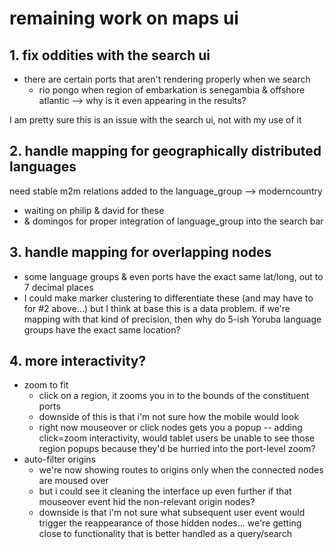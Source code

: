 # remaining work on maps ui

## 1. fix oddities with the search ui

* there are certain ports that aren't rendering properly when we search
	* rio pongo when region of embarkation is senegambia & offshore atlantic --> why is it even appearing in the results?

I am pretty sure this is an issue with the search ui, not with my use of it

## 2. handle mapping for geographically distributed languages

need stable m2m relations added to the language_group --> moderncountry

* waiting on philip & david for these
* & domingos for proper integration of language_group into the search bar

## 3. handle mapping for overlapping nodes

* some language groups & even ports have the exact same lat/long, out to 7 decimal places
* I could make marker clustering to differentiate these (and may have to for #2 above...) but I think at base this is a data problem. if we're mapping with that kind of precision, then why do 5-ish Yoruba language groups have the exact same location?

## 4. more interactivity?

* zoom to fit
	* click on a region, it zooms you in to the bounds of the constituent ports
	* downside of this is that i'm not sure how the mobile would look
	* right now mouseover or click nodes gets you a popup -- adding click=zoom interactivity, would tablet users be unable to see those region popups because they'd be hurried into the port-level zoom?
* auto-filter origins
	* we're now showing routes to origins only when the connected nodes are moused over
	* but i could see it cleaning the interface up even further if that mouseover event hid the non-relevant origin nodes?
	* downside is that i'm not sure what subsequent user event would trigger the reappearance of those hidden nodes... we're getting close to functionality that is better handled as a query/search